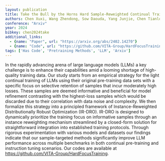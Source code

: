 ```yaml
---
layout: publication
title: Take the Bull by the Horns Hard Sample-Reweighted Continual Training Improves LLM Generalization
authors: Chen Xuxi, Wang Zhendong, Sow Daouda, Yang Junjie, Chen Tianlong, Liang Yingbin, Zhou Mingyuan, Wang Zhangyang
conference: "Arxiv"
year: 2024
bibkey: chen2024take
additional_links:
  - {name: "Paper", url: "https://arxiv.org/abs/2402.14270"}
  - {name: "Code", url: "https://github.com/VITA-Group/HardFocusTraining"}
tags: ['Has Code', 'Pretraining Methods', 'LLM', 'Arxiv']
---
```

In the rapidly advancing arena of large language models (LLMs) a key challenge is to enhance their capabilities amid a looming shortage of high-quality training data. Our study starts from an empirical strategy for the light continual training of LLMs using their original pre-training data sets with a specific focus on selective retention of samples that incur moderately high losses. These samples are deemed informative and beneficial for model refinement contrasting with the highest-loss samples which would be discarded due to their correlation with data noise and complexity. We then formalize this strategy into a principled framework of Instance-Reweighted Distributionally Robust Optimization (IR-DRO). IR-DRO is designed to dynamically prioritize the training focus on informative samples through an instance reweighting mechanism streamlined by a closed-form solution for straightforward integration into established training protocols. Through rigorous experimentation with various models and datasets our findings indicate that our sample-targeted methods significantly improve LLM performance across multiple benchmarks in both continual pre-training and instruction tuning scenarios. Our codes are available at https://github.com/VITA-Group/HardFocusTraining.
